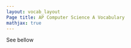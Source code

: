 ```yaml
---
layout: vocab_layout
Page title: AP Computer Science A Vocabulary
mathjax: true
---
```


See bellow

